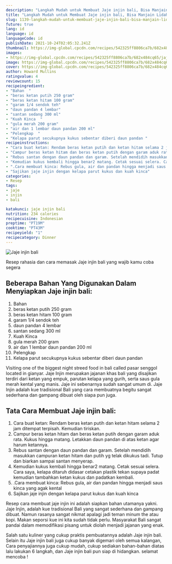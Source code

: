 ```yaml
---
description: "Langkah Mudah untuk Membuat Jaje injin bali, Bisa Manjain Lidah"
title: "Langkah Mudah untuk Membuat Jaje injin bali, Bisa Manjain Lidah"
slug: 1139-langkah-mudah-untuk-membuat-jaje-injin-bali-bisa-manjain-lidah
future: true
lang: id
language: id
languageCode: id
publishDate: 2021-10-24T02:05:32.241Z 
thumbnail: https://img-global.cpcdn.com/recipes/542325ff8806ca7b/682x484cq65/jaje-injin-bali-foto-resep-utama.png
images:
- https://img-global.cpcdn.com/recipes/542325ff8806ca7b/682x484cq65/jaje-injin-bali-foto-resep-utama.png
image: https://img-global.cpcdn.com/recipes/542325ff8806ca7b/682x484cq65/jaje-injin-bali-foto-resep-utama.png
cover: https://img-global.cpcdn.com/recipes/542325ff8806ca7b/682x484cq65/jaje-injin-bali-foto-resep-utama.png
author: Howard Mullins
ratingvalue: 4
reviewcount: 15
recipeingredient:
- "Bahan  "
- "beras ketan putih 250 gram"
- "beras ketan hitam 100 gram"
- "garam 1/4 sendok teh"
- "daun pandan 4 lembar"
- "santan sedang 300 ml"
- "Kuah Kinca  "
- "gula merah 200 gram"
- "air dan 1 lembar daun pandan 200 ml"
- "Pelengkap  "
- "Kelapa parut secukupnya kukus sebentar diberi daun pandan "
recipeinstructions:
- "Cara buat ketan: Rendam beras ketan putih dan ketan hitam selama 2 jam ditempat terpisah. Kemudian tiriskan."
- "Campur beras ketan hitam dan beras ketan putih dengan garam aduk rata. Kukus hingga matang. Letakkan daun pandan di atas ketan agar harum ketannya."
- "Rebus santan dengan daun pandan dan garam. Setelah mendidih masukkan campuran ketan hitam dan putih yg telak dikukus tadi. Tutup dan biarkan sampai santan menyerap."
- "Kemudian kukus kembali hingga benar2 matang. Cetak sesuai selera. Cara saya, kelapa ditaruh didasar cetakan plastik tekan supaya padat kemudian tambahkan ketan kukus dan padatkan kembali."
- ".Cara membuat kinca: Rebus gula, air dan pandan hingga menjadi saus kinca yang agak kental"
- "Sajikan jaje injin dengan kelapa parut kukus dan kuah kinca"
categories:
- Resep
tags:
- jaje
- injin
- bali

katakunci: jaje injin bali 
nutrition: 234 calories
recipecuisine: Indonesian
preptime: "PT19M"
cooktime: "PT43M"
recipeyield: "1"
recipecategory: Dinner
---
```



![Jaje injin bali](https://img-global.cpcdn.com/recipes/542325ff8806ca7b/682x484cq65/jaje-injin-bali-foto-resep-utama.png)

Resep rahasia dan cara memasak  Jaje injin bali yang wajib kamu coba segera

<!--inarticleads1-->

## Beberapa Bahan Yang Digunakan Dalam Menyiapkan Jaje injin bali:

1. Bahan  
1. beras ketan putih 250 gram
1. beras ketan hitam 100 gram
1. garam 1/4 sendok teh
1. daun pandan 4 lembar
1. santan sedang 300 ml
1. Kuah Kinca  
1. gula merah 200 gram
1. air dan 1 lembar daun pandan 200 ml
1. Pelengkap  
1. Kelapa parut secukupnya kukus sebentar diberi daun pandan 

Visiting one of the biggest night streed food in bali called pasar senggol located in gianyar. Jaje Injin merupakan jajanan khas bali yang disajikan terdiri dari ketan yang empuk, parutan kelapa yang gurih, serta saus gula merah kental yang manis. Jaje ini sebenarnya sudah sangat umum di. Jaje Injin adalah kue tradisional Bali yang cara membuatnya begitu sangat sederhana dan gampang dibuat oleh siapa pun juga. 

<!--inarticleads2-->

## Tata Cara Membuat Jaje injin bali:

1. Cara buat ketan: Rendam beras ketan putih dan ketan hitam selama 2 jam ditempat terpisah. Kemudian tiriskan.
1. Campur beras ketan hitam dan beras ketan putih dengan garam aduk rata. Kukus hingga matang. Letakkan daun pandan di atas ketan agar harum ketannya.
1. Rebus santan dengan daun pandan dan garam. Setelah mendidih masukkan campuran ketan hitam dan putih yg telak dikukus tadi. Tutup dan biarkan sampai santan menyerap.
1. Kemudian kukus kembali hingga benar2 matang. Cetak sesuai selera. Cara saya, kelapa ditaruh didasar cetakan plastik tekan supaya padat kemudian tambahkan ketan kukus dan padatkan kembali.
1. .Cara membuat kinca: Rebus gula, air dan pandan hingga menjadi saus kinca yang agak kental
1. Sajikan jaje injin dengan kelapa parut kukus dan kuah kinca


Resep cara membuat jaje injin ini adalah siapkan bahan utamanya yakni. Jaje Injin, adalah kue tradisional Bali yang sangat sederhana dan gampang dibuat. Namun rasanya sangat nikmat apalagi jadi teman minum the atau kopi. Makan seporsi kue ini kita sudah tidak perlu. Masyarakat Bali sangat pandai dalam memodifikasi pisang untuk diolah menjadi jajanan yang enak. 

Salah satu kuliner yang cukup praktis pembuatannya adalah  Jaje injin bali. Selain itu  Jaje injin bali  juga cukup banyak digemari oleh semua kalangan, Cara penyajiannya juga cukup mudah, cukup sediakan bahan-bahan diatas lalu lakukan 6 langkah, dan  Jaje injin bali  pun siap di hidangkan. selamat mencoba !
